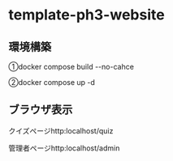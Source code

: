 # template-ph3-website

## 環境構築
①docker compose build --no-cahce

②docker compose up -d

## ブラウザ表示
クイズページhttp:localhost/quiz 

管理者ページhttp:localhost/admin


